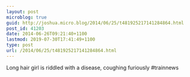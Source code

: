 ```yaml
---
layout: post
microblog: true
guid: http://joshua.micro.blog/2014/06/25/t481925217141284864.html
post_id: 41203
date: 2014-06-26T09:21:40+1100
lastmod: 2019-07-30T17:41:49+1100
type: post
url: /2014/06/25/t481925217141284864.html
---
```

Long hair girl is riddled with a disease, coughing furiously #trainnews

